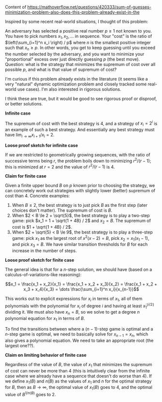 Content of https://mathoverflow.net/questions/420333/sum-of-guesses-minimization-problem-also-does-this-problem-already-exist-in-the

Inspired by some recent real-world situations, I thought of this problem:

An adversary has selected a positive real number $p \ge 1$ not known to you. You have to pick numbers $x_1, x_2, \dots$ in sequence. Your "cost" is the ratio of $\left(\sum_{i=1}^n x_i \right) / p$ where $n$ is the smallest positive integer such that $x_n \ge p$. In other words, you get to keep guessing until you exceed the number selected by the adversary, and you want to minimize your "proportional" excess over just directly guessing $p$ (the best move). Question: what is the strategy that minimizes the supremum of cost over all possible $p$, and what is that value of supremum of cost?

I'm curious if this problem already exists in the literature (it seems like a very "natural" dynamic optimization problem and closely tracked some real-world use cases). I'm also interested in rigorous solutions.

I think these are true, but it would be good to see rigorous proof or disproof, or better solutions.

**Infinite case**

The supremum of cost with the best strategy is 4, and a strategy of $x_i = 2^i$ is an example of such a best strategy. And essentially any best strategy must have $\lim_{i \to \infty} x_{i+1} / x_i = 2$.

**Loose proof sketch for infinite case**

If we are restricted to geometrically growing sequences, with the ratio of successive terms being $r$, the problem boils down to minimizing $r^2/(r - 1)$; this is minimized at $r = 2$ and the value of $r^2/(r - 1)$ is 4.

**Claim for finite case**

Given a finite upper bound $B$ on $p$ known prior to choosing the strategy, we can concretely work out strategies with slightly lower (better) supremum of cost than 4. Concrete examples:

1. When $B \le 2$, the best strategy is to just pick $B$ as the first step (later choices don't matter). The supremum of cost is $B$.
2. When $2 < B \le 2 + \sqrt{5}$, the best strategy is to play a two-step game: pick $x_1 = 1 + \sqrt{1 + 4B} / 2$ and $x_2 = B$. The supremum of cost is $1 + \sqrt{1 + 4B} / 2$.
3. When $2 + \sqrt{5} < B \le 9$, the best strategy is to play a three-step game: pick $x_1$ as the largest root of $x^2(x - 2) = B$, pick $x_2 = x_1(x_1 - 1)$, and pick $x_3 = B$. We have similar transition thresholds for $B$ for each increase in the number of steps.

**Loose proof sketch for finite case**

The general idea is that for a $n$-step solution, we should have (based on a calculus-of-variations-like reasoning):

$$x_1 = \frac{x_1 + x_2}{x_1} = \frac{x_1 + x_2 + x_3}{x_2} = \frac{x_1 + x_2 + x_3 + x_4}{x_3} = \dots \frac{\sum_{i=1}^n x_i}{x_{n-1}}$$

This works out to explicit expressions for $x_i$ in terms of $x_1$, all of them polynomials with the polynomial for $x_i$ of degree $i$ and having at least $x_1^{\lfloor i/2 \rfloor}$ dividing it. We must also have $x_n = B$, so we solve to get a degree $n$ polynomial equation for $x_1$ in terms of $B$.

To find the transitions between where a $(n - 1)$-step game is optimal and a $n$-step game is optimal, we need to basically solve for $x_{n - 1} = x_n$, which also gives a polynomial equation. We need to take an appropriate root (the largest one??).

**Claim on limiting behavior of finite case**

Regardless of the value of $B$, the value of $x_1$ that minimizes the supremum of cost can never be more than 4 (this is intuitively clear from the infinite case where we already have a sequence that doesn't do worse than 4). If we define $x_1(B)$ and $n(B)$ as the values of $x_1$ and $n$ for the optimal strategy for $B$, then as $B \to \infty$, the optimal value of $x_1(B)$ goes to 4, and the optimal value of $B^{1/n(B)}$ goes to 2.

